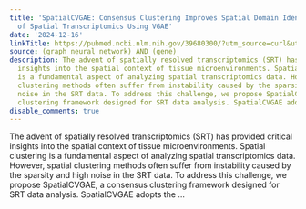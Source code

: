 ```yaml
---
title: 'SpatialCVGAE: Consensus Clustering Improves Spatial Domain Identification
  of Spatial Transcriptomics Using VGAE'
date: '2024-12-16'
linkTitle: https://pubmed.ncbi.nlm.nih.gov/39680300/?utm_source=curl&utm_medium=rss&utm_campaign=pubmed-2&utm_content=1x5bM_TNL8gjogAcnslpo2s2PbDe-61JVM2h9yowOYSiZ7Dkrt&fc=20220919211934&ff=20241217170857&v=2.18.0.post9+e462414
source: (graph neural network) AND (gene)
description: The advent of spatially resolved transcriptomics (SRT) has provided critical
  insights into the spatial context of tissue microenvironments. Spatial clustering
  is a fundamental aspect of analyzing spatial transcriptomics data. However, spatial
  clustering methods often suffer from instability caused by the sparsity and high
  noise in the SRT data. To address this challenge, we propose SpatialCVGAE, a consensus
  clustering framework designed for SRT data analysis. SpatialCVGAE adopts the ...
disable_comments: true
---
```

The advent of spatially resolved transcriptomics (SRT) has provided critical insights into the spatial context of tissue microenvironments. Spatial clustering is a fundamental aspect of analyzing spatial transcriptomics data. However, spatial clustering methods often suffer from instability caused by the sparsity and high noise in the SRT data. To address this challenge, we propose SpatialCVGAE, a consensus clustering framework designed for SRT data analysis. SpatialCVGAE adopts the ...